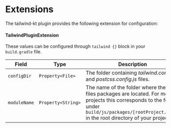 # Extensions

The tailwind-kt plugin provides the following extension for configuration:

#### TailwindPluginExtension
These values can be configured through `tailwind {}` block in your `build.gradle` file.

| Field        | Type               | Description                                                                                                                                                                                            | Default              |
|--------------|--------------------|--------------------------------------------------------------------------------------------------------------------------------------------------------------------------------------------------------|----------------------|
| `configDir`  | `Property<File>`   | The folder containing *tailwind.config.js* and *postcss.config.js* files.                                                                                                                              | `project.projectDir` |
| `moduleName` | `Property<String>` | The name of the folder where the build files packages are located. For most projects this corresponds to the folder under `build/js/packages/[rootProject.name]` in the root directory of your project | `rootProject.name`   |

